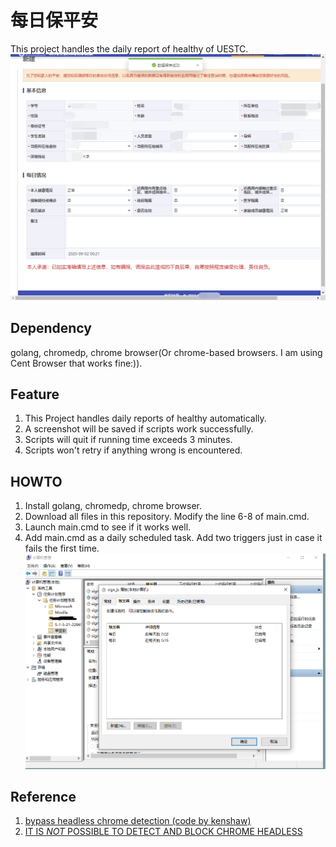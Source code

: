 # 每日保平安
This project handles the daily report of healthy of UESTC.  
![Image](https://github.com/Js-Sung/daily_eportal_report/blob/master/useless/signed.png)  

## Dependency
golang, chromedp, chrome browser(Or chrome-based browsers. I am using Cent Browser that works fine:)).

## Feature
1. This Project handles daily reports of healthy automatically.
2. A screenshot will be saved if scripts work successfully.
3. Scripts will quit if running time exceeds 3 minutes.
4. Scripts won't retry if anything wrong is encountered.  


## HOWTO
1. Install golang, chromedp, chrome browser.
2. Download all files in this repository. Modify the line 6-8 of main.cmd.
3. Launch main.cmd to see if it works well.
4. Add main.cmd as a daily scheduled task. Add two triggers just in case it fails the first time.  
![Image](https://github.com/Js-Sung/daily_eportal_report/blob/master/useless/1.png)  

## Reference
1. [bypass headless chrome detection
(code by kenshaw)](https://github.com/chromedp/chromedp/issues/396#issuecomment-503351342)
2. [IT IS *NOT* POSSIBLE TO DETECT AND BLOCK CHROME HEADLESS](https://intoli.com/blog/not-possible-to-block-chrome-headless/)
